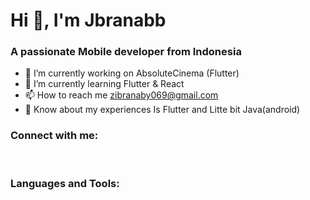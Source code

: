 # Hi 👋, I'm  Jbranabb
### A passionate Mobile developer from Indonesia

- 🔭 I’m currently working on AbsoluteCinema (Flutter)
- 🌱 I’m currently learning Flutter & React 
- 📫 How to reach me zibranaby069@gmail.com 
- 📄 Know about my experiences Is Flutter and Litte bit Java(android)

### Connect with me:
<p align="left">
<a href="https://github.com/jbranabb" target="blank"><img align="center" src="https://cdn4.iconfinder.com/data/icons/iconsimple-logotypes/512/github-512.png" alt="GitHub" height="30" width="40"/></a> <a href="https://dev.to/" target="blank"><img align="center" src="https://cdn3.iconfinder.com/data/icons/logos-and-brands-adobe/512/84_Dev-512.png" alt="Dev.to" height="30" width="40"/></a> <a href="https://codesandbox.io/" target="blank"><img align="center" src="https://cdn3.iconfinder.com/data/icons/feather-5/24/codesandbox-512.png" alt="CodeSandbox" height="30" width="40"/></a> <a href="https://in.linkedin.com/" target="blank"><img align="center" src="https://cdn-icons-png.flaticon.com/512/174/174857.png" alt="LinkedIn" height="30" width="40"/></a> <a href="https://www.facebook.com/" target="blank"><img align="center" src="https://upload.wikimedia.org/wikipedia/commons/thumb/b/b8/2021_Facebook_icon.svg/2048px-2021_Facebook_icon.svg.png" alt="Facebook" height="30" width="40"/></a> <a href="https://dribbble.com/" target="blank"><img align="center" src="https://cdn-icons-png.flaticon.com/512/408/408743.png" alt="Dribbble" height="30" width="40"/></a> <a href="https://hashnode.com/" target="blank"><img align="center" src="https://iconape.com/wp-content/png_logo_vector/cib-hashnode.png" alt="Hashnode" height="30" width="40"/></a> <a href="https://www.youtube.com/" target="blank"><img align="center" src="https://upload.wikimedia.org/wikipedia/commons/thumb/0/09/YouTube_full-color_icon_%282017%29.svg/1024px-YouTube_full-color_icon_%282017%29.svg.png" alt="YouTube" height="30" width="40"/></a> <a href="https://www.hackerrank.com/" target="blank"><img align="center" src="https://cdn.iconscout.com/icon/free/png-256/free-hackerrank-3628233-3031053.png" alt="Hackerrank" height="30" width="40"/></a> <a href="https://leetcode.com/" target="blank"><img align="center" src="https://www.svgrepo.com/show/306328/leetcode.svg" alt="Leetcode" height="30" width="40"/></a> <a href="https://www.hackerearth.com/" target="blank"><img align="center" src="https://static-00.iconduck.com/assets.00/hackerearth-icon-444x512-0heomwse.png" alt="HackerEarth" height="30" width="40"/></a> <a href="https://discord.com/" target="blank"><img align="center" src="https://cdn-icons-png.flaticon.com/512/3670/3670157.png" alt="Discord" height="30" width="40"/></a> <a href="https://twitter.com/" target="blank"><img align="center" src="https://w7.pngwing.com/pngs/515/1/png-transparent-twitter-logo-computer-icons-logo-twitter-icon-computer-wallpaper-monochrome-bird-thumbnail.png" alt="Twitter" height="30" width="40"/></a> <a href="https://codepen.io/" target="blank"><img align="center" src="https://cdn.icon-icons.com/icons2/1906/PNG/512/iconfinder-codepen-4550862_121336.png" alt="Codepen" height="30" width="40"/></a> <a href="https://stackoverflow.com/" target="blank"><img align="center" src="https://cdn-icons-png.flaticon.com/512/2111/2111690.png" alt="StackOverflow" height="30" width="40"/></a> <a href="https://www.instagram.com/jbranabb" target="blank"><img align="center" src="https://cdn-icons-png.flaticon.com/512/1384/1384031.png" alt="Instagram" height="30" width="40"/></a> <a href="https://www.kaggle.com/" target="blank"><img align="center" src="https://cdn.iconscout.com/icon/free/png-256/free-kaggle-3628281-3031974.png" alt="Kaggle" height="30" width="40"/></a> <a href="https://www.behance.net/" target="blank"><img align="center" src="https://cdn-icons-png.flaticon.com/512/733/733594.png" alt="Behance" height="30" width="40"/></a> <a href="https://medium.com/" target="blank"><img align="center" src="https://cdn4.iconfinder.com/data/icons/social-media-2210/24/Medium-512.png" alt="Medium" height="30" width="40"/></a> <a href="https://www.codechef.com/" target="blank"><img align="center" src="https://static-00.iconduck.com/assets.00/codechef-icon-380x512-r1v87w22.png" alt="Codechef" height="30" width="40"/></a> <a href="https://codeforces.com/" target="blank"><img align="center" src="https://cdn4.iconfinder.com/data/icons/logos-brands-5/24/codeforces-512.png" alt="Codeforces" height="30" width="40"/></a> <a href="https://www.topcoder.com/" target="blank"><img align="center" src="https://cdn4.iconfinder.com/data/icons/logos-brands-5/24/topcoder-512.png" alt="Topcoder" height="30" width="40"/></a> <a href="https://www.geeksforgeeks.org/" target="blank"><img align="center" src="https://static-00.iconduck.com/assets.00/geeksforgeeks-icon-512x264-y71dixbv.png" alt="GeeksforGeeks" height="30" width="40"/></a> <a href="https://rss.com/" target="blank"><img align="center" src="https://cdn-icons-png.flaticon.com/512/3670/3670157.png" alt="Reddit" height="30" width="40"/></a> </p>

### Languages and Tools:
<p align="left">
<a href="https://en.wikipedia.org/wiki/Dart_(programming_language)" target="blank"><img align="center" src="https://www.vectorlogo.zone/logos/dartlang/dartlang-icon.svg" alt="dart" height="40" width="40"/></a> <a href="https://en.wikipedia.org/wiki/Android_(operating_system)" target="blank"><img align="center" src="https://raw.githubusercontent.com/devicons/devicon/master/icons/android/android-original-wordmark.svg" alt="android" height="40" width="40"/></a> <a href="https://en.wikipedia.org/wiki/Flutter_(software)" target="blank"><img align="center" src="https://www.vectorlogo.zone/logos/flutterio/flutterio-icon.svg" alt="flutter" height="40" width="40"/></a> <a href="https://en.wikipedia.org/wiki/Firebase" target="blank"><img align="center" src="https://www.vectorlogo.zone/logos/firebase/firebase-icon.svg" alt="firebase" height="40" width="40"/></a> <a href="https://en.wikipedia.org/wiki/Linux" target="blank"><img align="center" src="https://raw.githubusercontent.com/devicons/devicon/master/icons/linux/linux-original.svg" alt="linux" height="40" width="40"/></a> <a href="https://en.wikipedia.org/wiki/Git" target="blank"><img align="center" src="https://www.vectorlogo.zone/logos/git-scm/git-scm-icon.svg" alt="git" height="40" width="40"/></a> </p>
